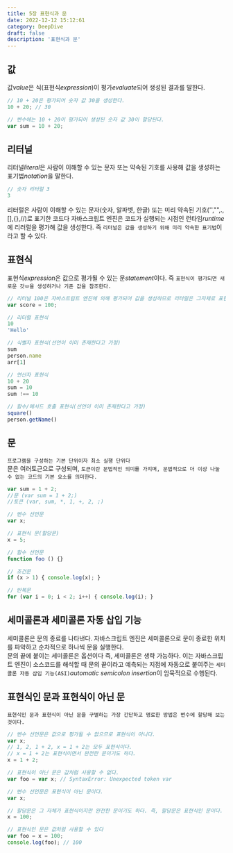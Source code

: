 ```yaml
---
title: 5장 표현식과 문
date: 2022-12-12 15:12:61
category: DeepDive
draft: false
description: '표현식과 문'
---
```



## 값
값*value*은 식(표현식*expression*)이 평가*evaluate*되어 생성된 결과를 말한다.
```javascript
// 10 + 20은 평가되어 숫자 값 30을 생성한다.
10 + 20; // 30
```
```javascript
// 변수에는 10 + 20이 평가되어 생성된 숫자 값 30이 할당된다.
var sum = 10 + 20;
```

## 리터널
리터널*literal*은 사람이 이해할 수 있는 문자 또는 약속된 기호를 사용해 값을 생성하는 표기법*notation*을 말한다.
```javascript
// 숫자 리터럴 3
3
```
리터럴은 사람이 이해할 수 있는 문자(숫자, 알파벳, 한글) 또는 미리 약속된 기호('',"",.,[],{},//)로 표기한 코드다
자바스크립트 엔진은 코드가 실행되는 시점인 런타임*runtime*에 리러럴을 평가해 값을 생성한다. 즉 `리터널은 값을 생성하기 위해 미리 약속한 표기법`이라고 할 수 있다.

## 표현식
표현식*expression*은 값으로 평가될 수 있는 문*statement*이다. 즉 `표현식이 평가되면 새로운 갓ㅂ을 생성하거나 기존 값을 참조한다.`
```javascript
// 리터널 100은 자바스트립트 엔진에 의해 평가되어 값을 생성하므로 리터럴은 그자체로 표현식이다.
var score = 100;
```
```javascript
// 리터럴 표현식
10
'Hello'

// 식별자 표현식(선언이 이미 존재한다고 가정)
sum
person.name
arr[1]

// 연산자 표현식
10 + 20
sum = 10
sum !== 10

// 함수/메서드 호출 표현식(선언이 이미 존재한다고 가정)
square()
person.getName()
```

## 문
`프로그램을 구성하는 기본 단위이자 최소 실행 단위다`<br>
문은 여러토근으로 구성되며, `토큰이란 문법적인 의미를 가지며, 문법적으로 더 이상 나눌 수 없는 코드의 기본 요소를 의미한다.`
```js
var sum = 1 + 2;
//문 (var sum = 1 + 2;) 
//토큰 (var, sum, *, 1, +, 2, ;)
```
```javascript
// 변수 선언문
var x;

// 표현식 문(할당문)
x = 5;

// 함수 선언문
function foo () {}

// 조건문
if (x > 1) { console.log(x); }

// 반복문
for (var i = 0; i < 2; i++) { console.log(i); }
```

## 세미콜론과 세미콜론 자동 삽입 기능
세미콜론은 문의 종료를 나타낸다. 자바스크립트 엔진은 세미콜론으로 문이 종료한 위치를 파악하고 순차적으로 하나씩 문을 실행한다.<br>
문의 끝에 붙이는 세미콜론은 옵션이다 즉, 세미콜론은 생략 가능하다. 이는 자바스크립트 엔진이 소스코드를 해석할 때 문의 끝이라고 예측되는 지점에 자동으로
붙여주는 `세미콜론 자동 삽입 기능(ASI)`*automatic semicolon insertion*이 암묵적으로 수행된다.

## 표현식인 문과 표현식이 아닌 문
`표현식인 문과 표현식이 아닌 문을 구별하는 가장 간단하고 명료한 방법은 변수에 할당해 보는 것이다.`
```javascript
// 변수 선언문은 값으로 평가될 수 없으므로 표현식이 아니다.
var x;
// 1, 2, 1 + 2, x = 1 + 2는 모두 표현식이다.
// x = 1 + 2는 표현식이면서 완전한 문이기도 하다.
x = 1 + 2;
```
```javascript
// 표현식이 아닌 문은 값처럼 사용할 수 없다.
var foo = var x; // SyntaxError: Unexpected token var
```
```javascript
// 변수 선언문은 표현식이 아닌 문이다. 
var x;

// 할당문은 그 자체가 표현식이지만 완전한 문이기도 하다. 즉, 할당문은 표현식인 문이다.
x = 100;
```
```javascript
// 표현식인 문은 값처럼 사용할 수 있다
var foo = x = 100;
console.log(foo); // 100
```